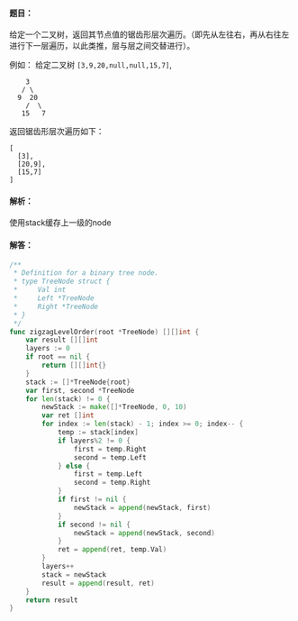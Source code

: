 #### 题目：

给定一个二叉树，返回其节点值的锯齿形层次遍历。（即先从左往右，再从右往左进行下一层遍历，以此类推，层与层之间交替进行）。

例如：
给定二叉树 `[3,9,20,null,null,15,7]`,

```
    3
   / \
  9  20
    /  \
   15   7
```

返回锯齿形层次遍历如下：

```
[
  [3],
  [20,9],
  [15,7]
]
```

#### 解析：

使用stack缓存上一级的node

#### 解答：

```go
/**
 * Definition for a binary tree node.
 * type TreeNode struct {
 *     Val int
 *     Left *TreeNode
 *     Right *TreeNode
 * }
 */
func zigzagLevelOrder(root *TreeNode) [][]int {
	var result [][]int
	layers := 0
    if root == nil {
		return [][]int{}
	}
	stack := []*TreeNode{root}
	var first, second *TreeNode
	for len(stack) != 0 {
		newStack := make([]*TreeNode, 0, 10)
		var ret []int
		for index := len(stack) - 1; index >= 0; index-- {
			temp := stack[index]
			if layers%2 != 0 {
				first = temp.Right
				second = temp.Left
			} else {
				first = temp.Left
				second = temp.Right
			}
			if first != nil {
				newStack = append(newStack, first)
			}
			if second != nil {
				newStack = append(newStack, second)
			}
			ret = append(ret, temp.Val)
		}
		layers++
		stack = newStack
		result = append(result, ret)
	}
	return result
}
```

